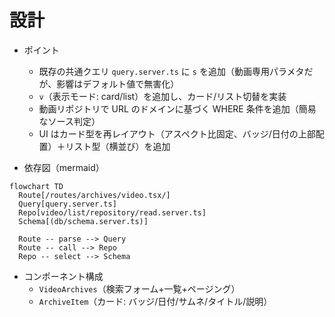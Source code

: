 # 設計

- ポイント
  - 既存の共通クエリ `query.server.ts` に `s` を追加（動画専用パラメタだが、影響はデフォルト値で無害化）
  - `v`（表示モード: card/list）を追加し、カード/リスト切替を実装
  - 動画リポジトリで URL のドメインに基づく WHERE 条件を追加（簡易なソース判定）
  - UI はカード型を再レイアウト（アスペクト比固定、バッジ/日付の上部配置）＋リスト型（横並び）を追加

- 依存図（mermaid）
```mermaid
flowchart TD
  Route[/routes/archives/video.tsx/]
  Query[query.server.ts]
  Repo[video/list/repository/read.server.ts]
  Schema[(db/schema.server.ts)]

  Route -- parse --> Query
  Route -- call --> Repo
  Repo -- select --> Schema
```

- コンポーネント構成
  - `VideoArchives`（検索フォーム+一覧+ページング）
  - `ArchiveItem`（カード: バッジ/日付/サムネ/タイトル/説明）
